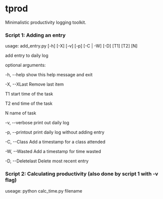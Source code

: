 # tprod
Minimalistic productivity logging toolkit.

### Script 1: Adding an entry

usage: add_entry.py [-h] [-X] [-v] [-p] [-C | -W] [-D] [T1] [T2] [N]

add entry to daily log

optional arguments:

  -h, --help        show this help message and exit

  -X, --XLast       Remove last item

  T1                start time of the task

  T2                end time of the task

  N                 name of task

  -v, --verbose     print out daily log

  -p, --printout    print daily log without adding entry

  -C, --Class       Add a timestamp for a class attended

  -W, --Wasted      Add a timestamp for time wasted

  -D, --Deletelast  Delete most recent entry
  
### Script 2: Calculating productivity (also done by script 1 with -v flag)

useage: python calc_time.py filename